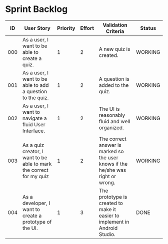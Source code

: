 # Sprint Backlog

| ID | User Story | Priority | Effort | Validation Criteria | Status |
|----|------------|--------|----------|---------------------|--------|
| 000 | As a user, I want to be able to create a quiz. |	1 |	2 |	A new quiz is created. | WORKING |
| 001 | As a user, I want to be able to add a question to the quiz. |	1 |	2 |	A question is added to the quiz. | WORKING |
| 002 | As a user, I want to navigate a fluid User Interface. |	1 |	2 |	The UI is reasonably fluid and well organized. | WORKING |
| 003 | As a quiz creator, I want to be able to mark the correct for my quiz |	1	| 2	 | The correct answer is marked so the user knows if the he/she was right or wrong. | WORKING |
| 004 | As a developer, I want to create a prototype of the UI.	| 1 |	3 |	The prototype is created to make it easier to implement in Android Studio. | DONE |
